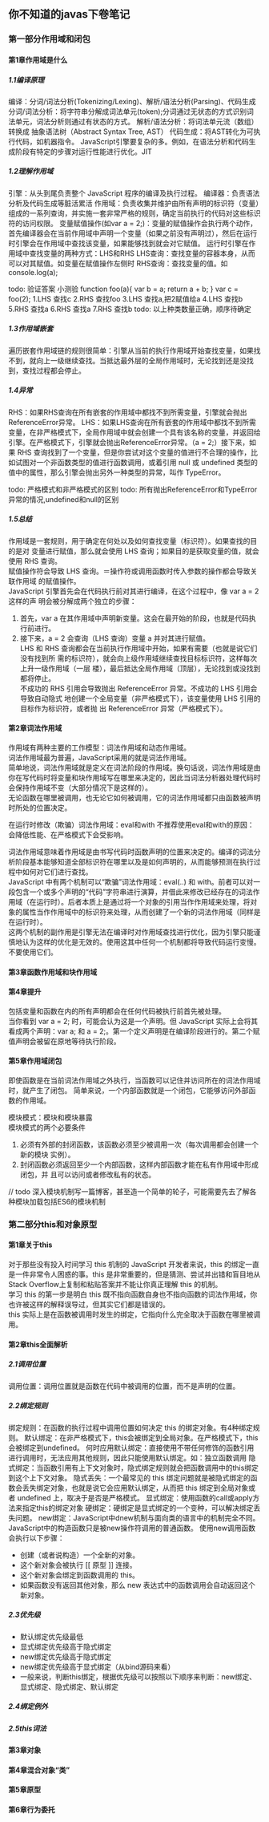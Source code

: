 ## 你不知道的javas下卷笔记

### 第一部分作用域和闭包
#### 第1章作用域是什么
##### 1.1编译原理
编译：分词/词法分析(Tokenizing/Lexing)、解析/语法分析(Parsing)、代码生成
分词/词法分析：将字符串分解成词法单元(token);分词通过无状态的方式识别词法单元，词法分析则通过有状态的方式。
解析/语法分析：将词法单元流（数组）转换成 抽象语法树（Abstract Syntax Tree, AST）
代码生成：将AST转化为可执行代码，如机器指令。
JavaScript引擎要复杂的多。例如，在语法分析和代码生成阶段有特定的步骤对运行性能进行优化。JIT
##### 1.2理解作用域
引擎：从头到尾负责整个 JavaScript 程序的编译及执行过程。
编译器：负责语法分析及代码生成等脏活累活
作用域：负责收集并维护由所有声明的标识符（变量）组成的一系列查询，并实施一套非常严格的规则，确定当前执行的代码对这些标识符的访问权限。
变量赋值操作(如var a = 2;)：变量的赋值操作会执行两个动作，首先编译器会在当前作用域中声明一个变量（如果之前没有声明过），然后在运行时引擎会在作用域中查找该变量，如果能够找到就会对它赋值。
运行时引擎在作用域中查找变量的两种方式：LHS和RHS
LHS查询：查找变量的容器本身，从而可以对其赋值。如变量在赋值操作左侧时
RHS查询：查找变量的值。如console.log(a);

todo: 验证答案
小测验
            function foo(a){
                var b = a;
                return a + b;
            }
            var c = foo(2);
1.LHS 查找c
2.RHS 查找foo
3.LHS 查找a,把2赋值给a
4.LHS 查找b
5.RHS 查找a
6.RHS 查找a
7.RHS 查找b
todo: 以上种类数量正确，顺序待确定

##### 1.3作用域嵌套
遍历嵌套作用域链的规则很简单：引擎从当前的执行作用域开始查找变量，如果找不到，就向上一级继续查找。当抵达最外层的全局作用域时，无论找到还是没找到，查找过程都会停止。

##### 1.4异常
RHS：如果RHS查询在所有嵌套的作用域中都找不到所需变量，引擎就会抛出ReferenceError异常。
LHS：如果LHS查询在所有嵌套的作用域中都找不到所需变量，在非严格模式下，全局作用域中就会创建一个具有该名称的变量，并返回给引擎。在严格模式下，引擎就会抛出ReferenceError异常。（a = 2;）接下来，如果 RHS 查询找到了一个变量，但是你尝试对这个变量的值进行不合理的操作，比如试图对一个非函数类型的值进行函数调用，或着引用 null 或 undefined 类型的值中的属性，那么引擎会抛出另外一种类型的异常，叫作 TypeError。

todo: 严格模式和非严格模式的区别
todo: 所有抛出ReferenceError和TypeError异常的情况,undefined和null的区别

##### 1.5总结
作用域是一套规则，用于确定在何处以及如何查找变量（标识符）。如果查找的目的是对
变量进行赋值，那么就会使用 LHS 查询；如果目的是获取变量的值，就会使用 RHS 查询。                
赋值操作符会导致 LHS 查询。＝操作符或调用函数时传入参数的操作都会导致关联作用域
的赋值操作。                
JavaScript 引擎首先会在代码执行前对其进行编译，在这个过程中，像 var a = 2 这样的声
明会被分解成两个独立的步骤：            
1. 首先，var a 在其作用域中声明新变量。这会在最开始的阶段，也就是代码执行前进行。
2. 接下来，a = 2 会查询（LHS 查询）变量 a 并对其进行赋值。              
LHS 和 RHS 查询都会在当前执行作用域中开始，如果有需要（也就是说它们没有找到所
需的标识符），就会向上级作用域继续查找目标标识符，这样每次上升一级作用域（一层
楼），最后抵达全局作用域（顶层），无论找到或没找到都将停止。                
不成功的 RHS 引用会导致抛出 ReferenceError 异常。不成功的 LHS 引用会导致自动隐式
地创建一个全局变量（非严格模式下），该变量使用 LHS 引用的目标作为标识符，或者抛
出 ReferenceError 异常（严格模式下）。


#### 第2章词法作用域
作用域有两种主要的工作模型：词法作用域和动态作用域。                       
词法作用域最为普遍，JavaScript采用的就是词法作用域。     
简单地说，词法作用域就是定义在词法阶段的作用域。换句话说，词法作用域是由你在写代码时将变量和块作用域写在哪里来决定的，因此当词法分析器处理代码时会保持作用域不变（大部分情况下是这样的）。                          
无论函数在哪里被调用，也无论它如何被调用，它的词法作用域都只由函数被声明时所处的位置决定。    

在运行时修改（欺骗）词法作用域：eval和with
不推荐使用eval和with的原因：会降低性能、在严格模式下会受影响。

词法作用域意味着作用域是由书写代码时函数声明的位置来决定的。编译的词法分析阶段基本能够知道全部标识符在哪里以及是如何声明的，从而能够预测在执行过程中如何对它们进行查找。                                    
JavaScript 中有两个机制可以“欺骗”词法作用域：eval(..) 和 with。前者可以对一段包含一个或多个声明的“代码”字符串进行演算，并借此来修改已经存在的词法作用域（在运行时）。后者本质上是通过将一个对象的引用当作作用域来处理，将对象的属性当作作用域中的标识符来处理，从而创建了一个新的词法作用域（同样是在运行时）。         
这两个机制的副作用是引擎无法在编译时对作用域查找进行优化，因为引擎只能谨慎地认为这样的优化是无效的。使用这其中任何一个机制都将导致代码运行变慢。不要使用它们。

#### 第3章函数作用域和块作用域

#### 第4章提升
包括变量和函数在内的所有声明都会在任何代码被执行前首先被处理。          
当你看到 var a = 2; 时，可能会认为这是一个声明。但 JavaScript 实际上会将其看成两个声明：var a; 和 a = 2;。第一个定义声明是在编译阶段进行的。第二个赋值声明会被留在原地等待执行阶段。

#### 第5章作用域闭包
即使函数是在当前词法作用域之外执行，当函数可以记住并访问所在的词法作用域时，就产生了闭包。
简单来说，一个内部函数就是一个闭包，它能够访问外部函数的作用域。

模块模式：模块和模块暴露                
模块模式的两个必要条件              
1. 必须有外部的封闭函数，该函数必须至少被调用一次（每次调用都会创建一个新的模块
实例）。
2. 封闭函数必须返回至少一个内部函数，这样内部函数才能在私有作用域中形成闭包，并
且可以访问或者修改私有的状态。

// todo 深入模块机制写一篇博客，甚至造一个简单的轮子，可能需要先去了解各种模块加载包括ES6的模块机制


### 第二部分this和对象原型
#### 第1章关于this
对于那些没有投入时间学习 this 机制的 JavaScript 开发者来说，this 的绑定一直是一件非常令人困惑的事。this 是非常重要的，但是猜测、尝试并出错和盲目地从 Stack Overflow上复制和粘贴答案并不能让你真正理解 this 的机制。         
学习 this 的第一步是明白 this 既不指向函数自身也不指向函数的词法作用域，你也许被这样的解释误导过，但其实它们都是错误的。            
this 实际上是在函数被调用时发生的绑定，它指向什么完全取决于函数在哪里被调用。       

#### 第2章this全面解析
##### 2.1调用位置
调用位置：调用位置就是函数在代码中被调用的位置，而不是声明的位置。
##### 2.2绑定规则
绑定规则：在函数的执行过程中调用位置如何决定 this 的绑定对象。有4种绑定规则。
默认绑定：在非严格模式下，this会被绑定到全局对象。在严格模式下，this会被绑定到undefined。
何时应用默认绑定：直接使用不带任何修饰的函数引用进行调用时，无法应用其他规则，因此只能使用默认绑定。如：独立函数调用
隐式绑定：当函数引用有上下文对象时，隐式绑定规则就会把函数调用中的this绑定到这个上下文对象。
隐式丢失：一个最常见的 this 绑定问题就是被隐式绑定的函数会丢失绑定对象，也就是说它会应用默认绑定，从而把 this 绑定到全局对象或者 undefined 上，取决于是否是严格模式。
显式绑定：使用函数的call或apply方法来指定this的绑定对象
硬绑定：硬绑定是显式绑定的一个变种，可以解决绑定丢失问题。
new绑定：JavaScript中dnew机制与面向类的语言中的机制完全不同。JavaScript中的构造函数只是被new操作符调用的普通函数。
使用new调用函数会执行以下步骤：
- 创建（或者说构造）一个全新的对象。
- 这个新对象会被执行 [[ 原型 ]] 连接。
- 这个新对象会绑定到函数调用的 this。
- 如果函数没有返回其他对象，那么 new 表达式中的函数调用会自动返回这个新对象。

##### 2.3优先级
- 默认绑定优先级最低
- 显式绑定优先级高于隐式绑定
- new绑定优先级高于隐式绑定
- new绑定优先级高于显式绑定（从bind源码来看）
- 一般来说，判断this绑定，根据优先级可以按照以下顺序来判断：new绑定、显式绑定、隐式绑定、默认绑定

##### 2.4绑定例外
##### 2.5this词法
#### 第3章对象
#### 第4章混合对象“类”
#### 第5章原型
#### 第6章行为委托
